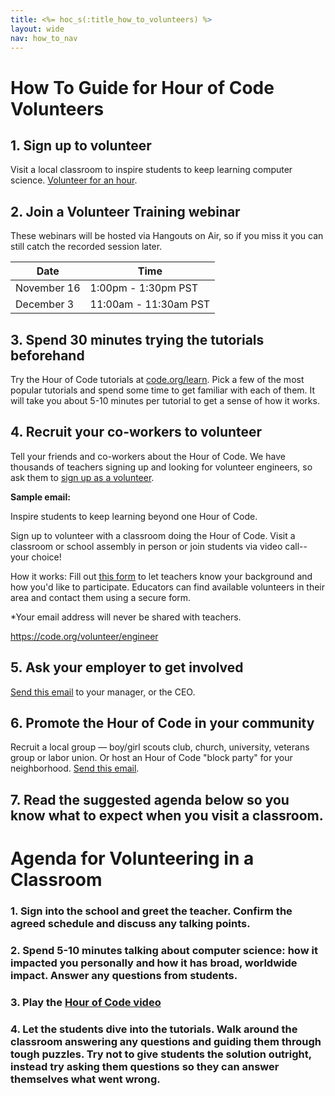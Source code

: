 ```yaml
---
title: <%= hoc_s(:title_how_to_volunteers) %>
layout: wide
nav: how_to_nav
---
```


# How To Guide for Hour of Code Volunteers
## 1. Sign up to volunteer
Visit a local classroom to inspire students to keep learning computer science. [Volunteer for an hour](https://code.org/volunteer/engineer).

## 2. Join a Volunteer Training webinar
These webinars will be hosted via Hangouts on Air, so if you miss it you can still catch the recorded session later.

| Date | Time |
|------------ | ------------- |
|November 16 | 1:00pm - 1:30pm PST|
|December 3 | 11:00am - 11:30am PST|

## 3. Spend 30 minutes trying the tutorials beforehand
Try the Hour of Code tutorials at [code.org/learn](https://code.org/learn).  Pick a few of the most popular tutorials and spend some time to get familiar with each of them. It will take you about 5-10 minutes per tutorial to get a sense of how it works.

## 4. Recruit your co-workers to volunteer
Tell your friends and co-workers about the Hour of Code. We have thousands of teachers signing up and looking for volunteer engineers, so ask them to [sign up as a volunteer](https://code.org/volunteer/engineer).

**Sample email:**

Inspire students to keep learning beyond one Hour of Code. 

Sign up to volunteer with a classroom doing the Hour of Code. Visit a classroom or school assembly in person or join students via video call--your choice! 

How it works: Fill out [this form](https://code.org/volunteer/engineer) to let teachers know your background and how you'd like to participate. Educators can find available volunteers in their area and contact them using a secure form. 

*Your email address will never be shared with teachers.  

https://code.org/volunteer/engineer

## 5. Ask your employer to get involved
[Send this email](https://hourofcode.com/resources#email) to your manager, or the CEO.

## 6. Promote the Hour of Code in your community
Recruit a local group — boy/girl scouts club, church, university, veterans group or labor union. Or host an Hour of Code "block party" for your neighborhood. [Send this email](https://hourofcode.com/resources#email).

## 7. Read the suggested agenda below so you know what to expect when you visit a classroom.

# Agenda for Volunteering in a Classroom

### 1. Sign into the school and greet the teacher. Confirm the agreed schedule and discuss any talking points.

### 2. Spend 5-10 minutes talking about computer science: how it impacted you personally and how it has broad, worldwide impact. Answer any questions from students.

### 3. Play the [Hour of Code video](https://www.youtube.com/watch?v=2DxWIxec6yo)

### 4. Let the students dive into the tutorials. Walk around the classroom answering any questions and guiding them through tough puzzles. Try not to give students the solution outright, instead try asking them questions so they can answer themselves what went wrong.